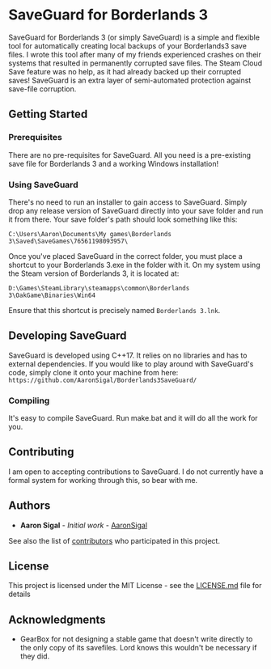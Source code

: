 # SaveGuard for Borderlands 3

SaveGuard for Borderlands 3 (or simply SaveGuard) is a simple and flexible tool for automatically creating local backups of your Borderlands3 save files. I wrote this tool after many of my friends experienced crashes on their systems that resulted in permanently corrupted save files. The Steam Cloud Save feature was no help, as it had already backed up their corrupted saves! SaveGuard is an extra layer of semi-automated protection against save-file corruption.

## Getting Started

### Prerequisites

There are no pre-requisites for SaveGuard. All you need is a pre-existing save file for Borderlands 3 and a working Windows installation!

### Using SaveGuard

There's no need to run an installer to gain access to SaveGuard. Simply drop any release version of SaveGuard directly into your save folder and run it from there. Your save folder's path should look something like this:

`C:\Users\Aaron\Documents\My games\Borderlands 3\Saved\SaveGames\76561198093957\`

Once you've placed SaveGuard in the correct folder, you must place a shortcut to your Borderlands 3.exe in the folder with it. On my system using the Steam version of Borderlands 3, it is located at:

`D:\Games\SteamLibrary\steamapps\common\Borderlands 3\OakGame\Binaries\Win64`

Ensure that this shortcut is precisely named `Borderlands 3.lnk`.


## Developing SaveGuard

SaveGuard is developed using C++17. It relies on no libraries and has to external dependencies. If you would like to play around with SaveGuard's code, simply clone it onto your machine from here: `https://github.com/AaronSigal/Borderlands3SaveGuard/`

### Compiling

It's easy to compile SaveGuard. Run make.bat and it will do all the work for you.

## Contributing

I am open to accepting contributions to SaveGuard. I do not currently have a formal system for working through this, so bear with me. 

## Authors

* **Aaron Sigal** - *Initial work* - [AaronSigal](https://github.com/AaronSigal)

See also the list of [contributors](https://github.com/your/project/contributors) who participated in this project.

## License

This project is licensed under the MIT License - see the [LICENSE.md](LICENSE.md) file for details

## Acknowledgments

* GearBox for not designing a stable game that doesn't write directly to the only copy of its savefiles. Lord knows this wouldn't be necessary if they did.
